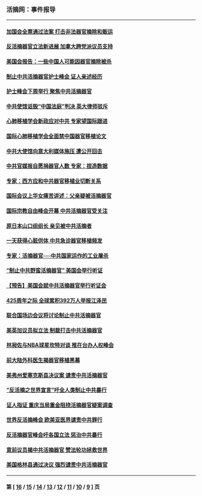 ### 活摘网：事件报导
---
#### [加国会全票通过法案 打击非法器官摘除和贩运](../../pages/nf5877/n13884924.md?03260430) 
#### [反活摘器官立法新进展 加拿大跨党派议员支持](../../pages/nf5877/n13876061.md?03260430) 
#### [美国会报告：一些中国人可能因器官摘除被杀](../../pages/nf5877/n13867964.md?03260430) 
#### [制止中共活摘器官护士峰会 证人亲述经历](../../pages/nf5877/n13859007.md?03260430) 
#### [护士峰会下周举行 聚焦中共活摘器官](../../pages/nf5877/n13855418.md?03260430) 
#### [中共使馆诋毁“中国法庭”判决 英大律师驳斥](../../pages/nf5877/n13833945.md?03260430) 
#### [心肺移植学会新政应对中共 专家望国际跟进](../../pages/nf5877/n13829043.md?03260430) 
#### [国际心肺移植学会全面禁中国器官移植论文](../../pages/nf5877/n13827785.md?03260430) 
#### [中共大使馆向意大利媒体施压 遭公开回击](../../pages/nf5877/n13826038.md?03260430) 
#### [中共官媒报自愿捐器官人数 专家：捏造数据](../../pages/nf5877/n13814130.md?03260430) 
#### [专家：西方应和中共器官移植业切断关系](../../pages/nf5877/n13772828.md?03260430) 
#### [国际会议上华女痛苦讲述：父亲疑被活摘器官](../../pages/nf5877/n13771583.md?03260430) 
#### [国际宗教自由峰会开幕 中共活摘器官受关注](../../pages/nf5877/n13769995.md?03260430) 
#### [原日本山口组组长 亲见被中共活摘者](../../pages/nf5877/n13767360.md?03260430) 
#### [一天获得心脏供体 中共急诊器官移植频发](../../pages/nf5877/n13764689.md?03260430) 
#### [专家：活摘器官──中共国家运作的工业屠杀](../../pages/nf5877/n13761178.md?03260430) 
#### [“制止中共野蛮活摘器官” 美国会举行听证](../../pages/nf5877/n13735831.md?03260430) 
#### [【预告】美国会就中共活摘器官举行听证会](../../pages/nf5877/n13732843.md?03260430) 
#### [425周年之际 全球累积392万人举报江泽民](../../pages/nf5877/n13719232.md?03260430) 
#### [联合国场边会议将讨论制止中共活摘器官](../../pages/nf5877/n13656361.md?03260430) 
#### [美英加议员拟立法 制裁打击中共活摘器官](../../pages/nf5877/n13430251.md?03260430) 
#### [林昶佐与NBA球星坎特对谈 推在台办人权峰会](../../pages/nf5877/n13414467.md?03260430) 
#### [前大陆外科医生揭器官移植黑幕](../../pages/nf5877/n13401416.md?03260430) 
#### [美弗州爱塞克斯县决议案 谴责中共活摘器官](../../pages/nf5877/n13320919.md?03260430) 
#### [“反活摘之世界宣言”吁全人类制止中共暴行](../../pages/nf5877/n13259730.md?03260430) 
#### [证人指证 重庆当局重金阻挠活摘器官疑案调查](../../pages/nf5877/n13259127.md?03260430) 
#### [世界反活摘峰会 欧美亚医界谴责中共罪行](../../pages/nf5877/n13253550.md?03260430) 
#### [反活摘器官峰会吁各国立法 惩治中共暴行](../../pages/nf5877/n13245052.md?03260430) 
#### [意前议员揭中共活摘器官 赞法轮功拯救世界](../../pages/nf5877/n13203445.md?03260430) 
#### [美国格林县通过决议 强烈谴责中共活摘器官](../../pages/nf5877/n13119367.md?03260430) 

---
#### 第 [ [16](./16.md?03260430) / [15](./15.md?03260430) / [14](./14.md?03260430) / [13](./13.md?03260430) / [12](./12.md?03260430) / [11](./11.md?03260430) / [10](./10.md?03260430) / [9](./9.md?03260430) ] 页
